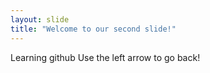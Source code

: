 ```yaml
---
layout: slide
title: "Welcome to our second slide!"
---
```

Learning github
Use the left arrow to go back!
